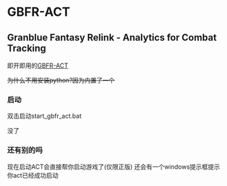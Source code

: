 # GBFR-ACT
## Granblue Fantasy Relink - Analytics for Combat Tracking

即开即用的[GBFR-ACT](https://github.com/nyaoouo/GBFR-ACT)

~~为什么不用安装python?因为内置了一个~~


### 启动
双击启动start_gbfr_act.bat

没了

### 还有别的吗

现在启动ACT会直接帮你启动游戏了(仅限正版)
还会有一个windows提示框提示你act已经成功启动
